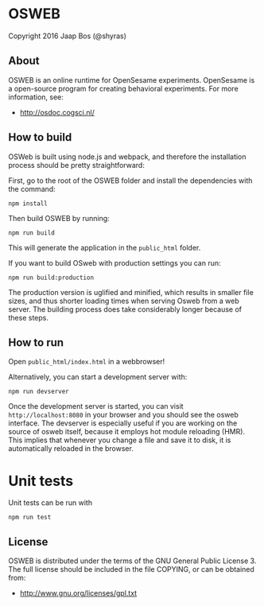 # OSWEB

Copyright 2016 Jaap Bos (@shyras)

## About

OSWEB is an online runtime for OpenSesame experiments. OpenSesame is a open-source program for creating behavioral experiments. For more information, see:

- <http://osdoc.cogsci.nl/>

## How to build

OSWeb is built using node.js and webpack, and therefore the installation process should be pretty straightforward:

First, go to the root of the OSWEB folder and install the dependencies with the command:

	npm install

Then build OSWEB by running:

	npm run build

This will generate the application in the `public_html` folder.

If you want to build OSweb with production settings you can run:

    npm run build:production

The production version is uglified and minified, which results in smaller file sizes, and thus shorter loading times when serving Osweb from a web server. The building process does take considerably longer because of these steps.

## How to run

Open `public_html/index.html` in a webbrowser!

Alternatively, you can start a development server with:

    npm run devserver

Once the development server is started, you can visit `http://localhost:8080` in your browser and you should see the osweb interface. The devserver is especially useful if you are working on the source of osweb itself, because it employs hot module reloading (HMR). This implies that whenever you change a file and save it to disk, it is automatically reloaded in the browser.

# Unit tests

Unit tests can be run with

    npm run test

## License

OSWEB is distributed under the terms of the GNU General Public License 3. The full license should be included in the file COPYING, or can be obtained from:

- <http://www.gnu.org/licenses/gpl.txt>
